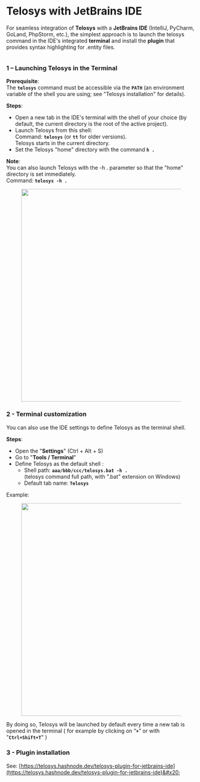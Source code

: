 # Telosys with JetBrains IDE

For seamless integration of **Telosys** with a **JetBrains IDE** (IntelliJ, PyCharm, GoLand, PhpStorm, etc.), the simplest approach is to launch the telosys command in the IDE's integrated **terminal** and install the **plugin** that provides syntax highlighting for .entity files.

<div align="left"><figure><img src="https://res.cloudinary.com/dhcihuzk8/image/upload/v1734732906/JetBrains-Telosys-Plugin-and-Terminal_awccb7.png" alt=""><figcaption></figcaption></figure></div>



### 1 – Launching Telosys in the Terminal

**Prerequisite**: \
The **`telosys`** command must be accessible via the **`PATH`** (an environment variable of the shell you are using; see "Telosys installation" for details).

**Steps**:

* Open a new tab in the IDE's terminal with the shell of your choice (by default, the current directory is the root of the active project).&#x20;
* Launch Telosys from this shell: \
  Command: **`telosys`** (or **`tt`** for older versions). \
  Telosys starts in the current directory.
* Set the Telosys "home" directory with the command  **`h .`**&#x20;

**Note**: \
You can also launch Telosys with the -h . parameter so that the "home" directory is set immediately.\
Command:   **`telosys -h .`**&#x20;

<div align="left"><figure><img src="https://res.cloudinary.com/dhcihuzk8/image/upload/v1734732486/JetBrains-Terminal-Shell-Telosys.png" alt="" width="563"><figcaption></figcaption></figure></div>



### 2 - Terminal customization

You can also use the IDE settings to define Telosys as the terminal shell.

**Steps**:

* Open the "**Settings**" (Ctrl + Alt + S)
* Go to  "**Tools / Terminal**"
* Define Telosys as the default shell :&#x20;
  * Shell path:  **`aaa/bbb/ccc/telosys.bat -h .`**\
    (telosys command full path, with ".bat" extension on Windows)
  * Default tab name: **`Telosys`**

Example:

<div align="left"><figure><img src="https://res.cloudinary.com/dhcihuzk8/image/upload/v1734729617/JetBrains-Settings-Terminal-Telosys.png" alt="" width="563"><figcaption></figcaption></figure></div>

By doing so, Telosys will be launched by default every time a new tab is opened in the terminal ( for example by clicking on “**`+`**” or with "**`Ctrl+Shift+T`**" )



### 3 - Plugin installation

See: [https://telosys.hashnode.dev/telosys-plugin-for-jetbrains-ide](https://telosys.hashnode.dev/telosys-plugin-for-jetbrains-ide)&#x20;
